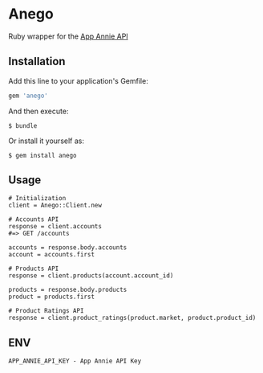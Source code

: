 # Anego

Ruby wrapper for the [App Annie API](https://support.appannie.com/hc/en-us/articles/204208844-Welcome-Index-)

## Installation

Add this line to your application's Gemfile:

```ruby
gem 'anego'
```

And then execute:

    $ bundle

Or install it yourself as:

    $ gem install anego

## Usage

```
# Initialization
client = Anego::Client.new

# Accounts API
response = client.accounts
#=> GET /accounts

accounts = response.body.accounts
account = accounts.first

# Products API
response = client.products(account.account_id)

products = response.body.products
product = products.first

# Product Ratings API
response = client.product_ratings(product.market, product.product_id)

```

## ENV

```
APP_ANNIE_API_KEY - App Annie API Key
```
